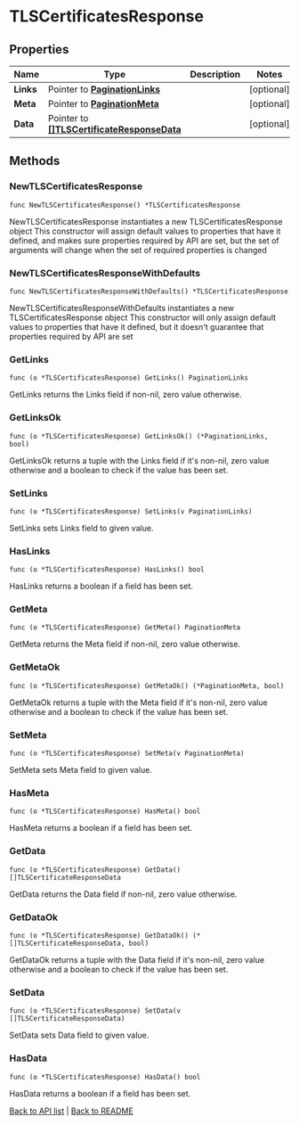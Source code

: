 # TLSCertificatesResponse

## Properties

Name | Type | Description | Notes
------------ | ------------- | ------------- | -------------
**Links** | Pointer to [**PaginationLinks**](PaginationLinks.md) |  | [optional] 
**Meta** | Pointer to [**PaginationMeta**](PaginationMeta.md) |  | [optional] 
**Data** | Pointer to [**[]TLSCertificateResponseData**](TlsCertificateResponseData.md) |  | [optional] 

## Methods

### NewTLSCertificatesResponse

`func NewTLSCertificatesResponse() *TLSCertificatesResponse`

NewTLSCertificatesResponse instantiates a new TLSCertificatesResponse object
This constructor will assign default values to properties that have it defined,
and makes sure properties required by API are set, but the set of arguments
will change when the set of required properties is changed

### NewTLSCertificatesResponseWithDefaults

`func NewTLSCertificatesResponseWithDefaults() *TLSCertificatesResponse`

NewTLSCertificatesResponseWithDefaults instantiates a new TLSCertificatesResponse object
This constructor will only assign default values to properties that have it defined,
but it doesn't guarantee that properties required by API are set

### GetLinks

`func (o *TLSCertificatesResponse) GetLinks() PaginationLinks`

GetLinks returns the Links field if non-nil, zero value otherwise.

### GetLinksOk

`func (o *TLSCertificatesResponse) GetLinksOk() (*PaginationLinks, bool)`

GetLinksOk returns a tuple with the Links field if it's non-nil, zero value otherwise
and a boolean to check if the value has been set.

### SetLinks

`func (o *TLSCertificatesResponse) SetLinks(v PaginationLinks)`

SetLinks sets Links field to given value.

### HasLinks

`func (o *TLSCertificatesResponse) HasLinks() bool`

HasLinks returns a boolean if a field has been set.

### GetMeta

`func (o *TLSCertificatesResponse) GetMeta() PaginationMeta`

GetMeta returns the Meta field if non-nil, zero value otherwise.

### GetMetaOk

`func (o *TLSCertificatesResponse) GetMetaOk() (*PaginationMeta, bool)`

GetMetaOk returns a tuple with the Meta field if it's non-nil, zero value otherwise
and a boolean to check if the value has been set.

### SetMeta

`func (o *TLSCertificatesResponse) SetMeta(v PaginationMeta)`

SetMeta sets Meta field to given value.

### HasMeta

`func (o *TLSCertificatesResponse) HasMeta() bool`

HasMeta returns a boolean if a field has been set.

### GetData

`func (o *TLSCertificatesResponse) GetData() []TLSCertificateResponseData`

GetData returns the Data field if non-nil, zero value otherwise.

### GetDataOk

`func (o *TLSCertificatesResponse) GetDataOk() (*[]TLSCertificateResponseData, bool)`

GetDataOk returns a tuple with the Data field if it's non-nil, zero value otherwise
and a boolean to check if the value has been set.

### SetData

`func (o *TLSCertificatesResponse) SetData(v []TLSCertificateResponseData)`

SetData sets Data field to given value.

### HasData

`func (o *TLSCertificatesResponse) HasData() bool`

HasData returns a boolean if a field has been set.


[Back to API list](../README.md#documentation-for-api-endpoints) | [Back to README](../README.md)
